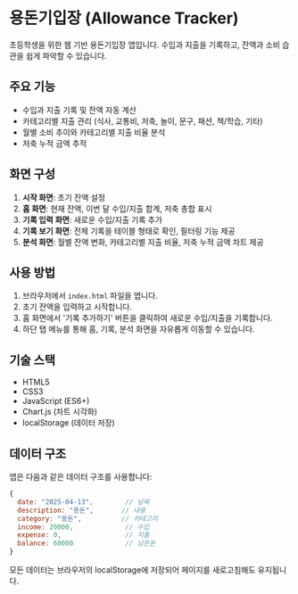 # 용돈기입장 (Allowance Tracker)

초등학생을 위한 웹 기반 용돈기입장 앱입니다. 수입과 지출을 기록하고, 잔액과 소비 습관을 쉽게 파악할 수 있습니다.

## 주요 기능

- 수입과 지출 기록 및 잔액 자동 계산
- 카테고리별 지출 관리 (식사, 교통비, 저축, 놀이, 문구, 패션, 책/학습, 기타)
- 월별 소비 추이와 카테고리별 지출 비율 분석
- 저축 누적 금액 추적

## 화면 구성

1. **시작 화면**: 초기 잔액 설정
2. **홈 화면**: 현재 잔액, 이번 달 수입/지출 합계, 저축 총합 표시
3. **기록 입력 화면**: 새로운 수입/지출 기록 추가
4. **기록 보기 화면**: 전체 기록을 테이블 형태로 확인, 필터링 기능 제공
5. **분석 화면**: 월별 잔액 변화, 카테고리별 지출 비율, 저축 누적 금액 차트 제공

## 사용 방법

1. 브라우저에서 `index.html` 파일을 엽니다.
2. 초기 잔액을 입력하고 시작합니다.
3. 홈 화면에서 '기록 추가하기' 버튼을 클릭하여 새로운 수입/지출을 기록합니다.
4. 하단 탭 메뉴를 통해 홈, 기록, 분석 화면을 자유롭게 이동할 수 있습니다.

## 기술 스택

- HTML5
- CSS3
- JavaScript (ES6+)
- Chart.js (차트 시각화)
- localStorage (데이터 저장)

## 데이터 구조

앱은 다음과 같은 데이터 구조를 사용합니다:

```javascript
{
  date: "2025-04-13",        // 날짜
  description: "용돈",       // 내용
  category: "용돈",          // 카테고리
  income: 20000,             // 수입
  expense: 0,                // 지출
  balance: 60000             // 남은돈
}
```

모든 데이터는 브라우저의 localStorage에 저장되어 페이지를 새로고침해도 유지됩니다.
